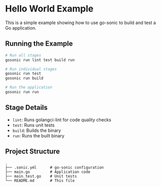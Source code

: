# Hello World Example

This is a simple example showing how to use go-sonic to build and test a Go application.

## Running the Example

```bash
# Run all stages
gosonic run lint test build run

# Run individual stages
gosonic run test
gosonic run build

# Run the application
gosonic run run
```

## Stage Details

- `lint`: Runs golangci-lint for code quality checks
- `test`: Runs unit tests
- `build`: Builds the binary
- `run`: Runs the built binary

## Project Structure

```
.
├── .sonic.yml      # go-sonic configuration
├── main.go         # Application code
├── main_test.go    # Unit tests
└── README.md       # This file
``` 